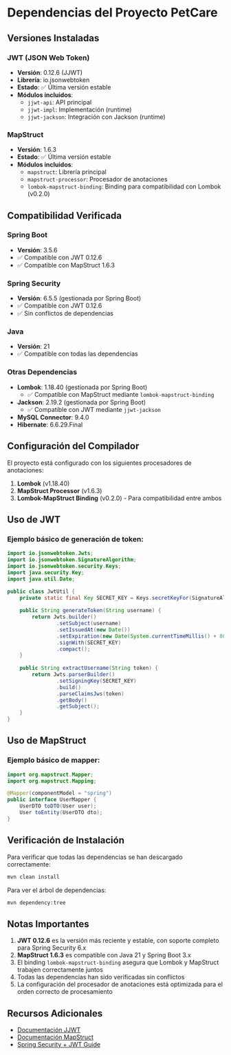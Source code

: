 # Dependencias del Proyecto PetCare

## Versiones Instaladas

### JWT (JSON Web Token)
- **Versión**: 0.12.6 (JJWT)
- **Librería**: io.jsonwebtoken
- **Estado**: ✅ Última versión estable
- **Módulos incluidos**:
  - `jjwt-api`: API principal
  - `jjwt-impl`: Implementación (runtime)
  - `jjwt-jackson`: Integración con Jackson (runtime)

### MapStruct
- **Versión**: 1.6.3
- **Estado**: ✅ Última versión estable
- **Módulos incluidos**:
  - `mapstruct`: Librería principal
  - `mapstruct-processor`: Procesador de anotaciones
  - `lombok-mapstruct-binding`: Binding para compatibilidad con Lombok (v0.2.0)

## Compatibilidad Verificada

### Spring Boot
- **Versión**: 3.5.6
- ✅ Compatible con JWT 0.12.6
- ✅ Compatible con MapStruct 1.6.3

### Spring Security
- **Versión**: 6.5.5 (gestionada por Spring Boot)
- ✅ Compatible con JWT 0.12.6
- ✅ Sin conflictos de dependencias

### Java
- **Versión**: 21
- ✅ Compatible con todas las dependencias

### Otras Dependencias
- **Lombok**: 1.18.40 (gestionada por Spring Boot)
  - ✅ Compatible con MapStruct mediante `lombok-mapstruct-binding`
- **Jackson**: 2.19.2 (gestionada por Spring Boot)
  - ✅ Compatible con JWT mediante `jjwt-jackson`
- **MySQL Connector**: 9.4.0
- **Hibernate**: 6.6.29.Final

## Configuración del Compilador

El proyecto está configurado con los siguientes procesadores de anotaciones:
1. **Lombok** (v1.18.40)
2. **MapStruct Processor** (v1.6.3)
3. **Lombok-MapStruct Binding** (v0.2.0) - Para compatibilidad entre ambos

## Uso de JWT

### Ejemplo básico de generación de token:
```java
import io.jsonwebtoken.Jwts;
import io.jsonwebtoken.SignatureAlgorithm;
import io.jsonwebtoken.security.Keys;
import java.security.Key;
import java.util.Date;

public class JwtUtil {
    private static final Key SECRET_KEY = Keys.secretKeyFor(SignatureAlgorithm.HS256);
    
    public String generateToken(String username) {
        return Jwts.builder()
                .setSubject(username)
                .setIssuedAt(new Date())
                .setExpiration(new Date(System.currentTimeMillis() + 86400000)) // 24 horas
                .signWith(SECRET_KEY)
                .compact();
    }
    
    public String extractUsername(String token) {
        return Jwts.parserBuilder()
                .setSigningKey(SECRET_KEY)
                .build()
                .parseClaimsJws(token)
                .getBody()
                .getSubject();
    }
}
```

## Uso de MapStruct

### Ejemplo básico de mapper:
```java
import org.mapstruct.Mapper;
import org.mapstruct.Mapping;

@Mapper(componentModel = "spring")
public interface UserMapper {
    UserDTO toDTO(User user);
    User toEntity(UserDTO dto);
}
```

## Verificación de Instalación

Para verificar que todas las dependencias se han descargado correctamente:
```bash
mvn clean install
```

Para ver el árbol de dependencias:
```bash
mvn dependency:tree
```

## Notas Importantes

1. **JWT 0.12.6** es la versión más reciente y estable, con soporte completo para Spring Security 6.x
2. **MapStruct 1.6.3** es compatible con Java 21 y Spring Boot 3.x
3. El binding `lombok-mapstruct-binding` asegura que Lombok y MapStruct trabajen correctamente juntos
4. Todas las dependencias han sido verificadas sin conflictos
5. La configuración del procesador de anotaciones está optimizada para el orden correcto de procesamiento

## Recursos Adicionales

- [Documentación JJWT](https://github.com/jwtk/jjwt)
- [Documentación MapStruct](https://mapstruct.org/)
- [Spring Security + JWT Guide](https://spring.io/guides/tutorials/spring-boot-oauth2/)
